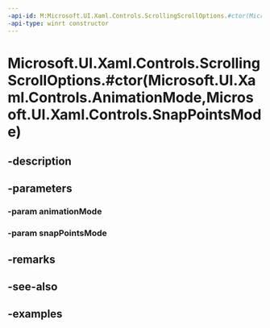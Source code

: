 ```yaml
---
-api-id: M:Microsoft.UI.Xaml.Controls.ScrollingScrollOptions.#ctor(Microsoft.UI.Xaml.Controls.AnimationMode,Microsoft.UI.Xaml.Controls.SnapPointsMode)
-api-type: winrt constructor
---
```


# Microsoft.UI.Xaml.Controls.ScrollingScrollOptions.#ctor(Microsoft.UI.Xaml.Controls.AnimationMode,Microsoft.UI.Xaml.Controls.SnapPointsMode)

<!--
public ScrollingScrollOptions (Microsoft.UI.Xaml.Controls.AnimationMode animationMode, Microsoft.UI.Xaml.Controls.SnapPointsMode snapPointsMode);
-->


## -description

## -parameters

### -param animationMode

### -param snapPointsMode

## -remarks

## -see-also

## -examples


